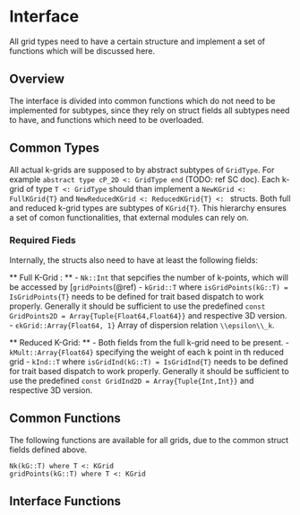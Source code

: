 # Interface

All grid types need to have a certain structure and implement a set of functions which will be discussed here.

## Overview

The interface is divided into common functions which do not need to be implemented for subtypes, since they rely on struct fields all subtypes need to have, and functions which need to be overloaded.

## Common Types

All actual k-grids are supposed to by abstract subtypes of `GridType`. 
For example `abstract type cP_2D <: GridType end` (TODO: ref SC doc). 
Each k-grid of type `T <: GridType` should than implement a `NewKGrid <: FullKGrid{T}` and `NewReducedKGrid <: ReducedKGrid{T} <: ` structs.
Both full and reduced k-grid types are subtypes of `KGrid{T}`.
This hierarchy ensures a set of comon functionalities, that external modules can rely on. 

### Required Fieds
Internally, the structs also need to have at least the following fields:

** Full K-Grid   : **
    - `Nk::Int` that sepcifies the number of k-points, which will be accessed by [`gridPoints`(@ref)
    - `kGrid::T` where `isGridPoints(kG::T) = IsGridPoints{T}` needs to be defined for trait based dispatch to work properly. Generally it should be sufficient to use the predefined `const GridPoints2D = Array{Tuple{Float64,Float64}}` and respective 3D version.
    - `ϵkGrid::Array{Float64, 1}` Array of dispersion relation ``\\epsilon\\_k``.

** Reduced K-Grid: ** 
    - Both fields from the full k-grid need to be present.
    - `kMult::Array{Float64}` specifying the weight of each k point in th reduced grid
    - `kInd::T`  where `isGridInd(kG::T) = IsGridInd{T}` needs to be defined for trait based dispatch to work properly. Generally it should be sufficient to use the predefined `const GridInd2D = Array{Tuple{Int,Int}}` and respective 3D version.


## Common Functions
The following functions are available for all grids, due to the common struct fields defined above.

```@docs
Nk(kG::T) where T <: KGrid
gridPoints(kG::T) where T <: KGrid
```

## Interface Functions
